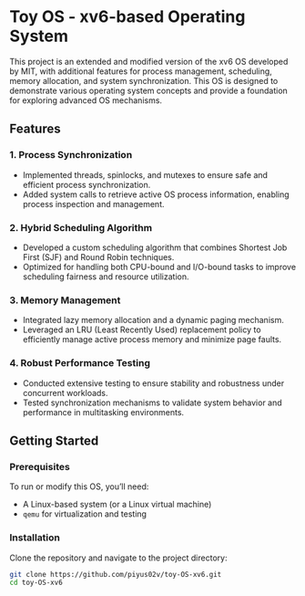 # Toy OS - xv6-based Operating System

This project is an extended and modified version of the xv6 OS developed by MIT, with additional features for process management, scheduling, memory allocation, and system synchronization. This OS is designed to demonstrate various operating system concepts and provide a foundation for exploring advanced OS mechanisms.

## Features

### 1. **Process Synchronization**
   - Implemented threads, spinlocks, and mutexes to ensure safe and efficient process synchronization.
   - Added system calls to retrieve active OS process information, enabling process inspection and management.

### 2. **Hybrid Scheduling Algorithm**
   - Developed a custom scheduling algorithm that combines Shortest Job First (SJF) and Round Robin techniques.
   - Optimized for handling both CPU-bound and I/O-bound tasks to improve scheduling fairness and resource utilization.

### 3. **Memory Management**
   - Integrated lazy memory allocation and a dynamic paging mechanism.
   - Leveraged an LRU (Least Recently Used) replacement policy to efficiently manage active process memory and minimize page faults.

### 4. **Robust Performance Testing**
   - Conducted extensive testing to ensure stability and robustness under concurrent workloads.
   - Tested synchronization mechanisms to validate system behavior and performance in multitasking environments.

## Getting Started

### Prerequisites
To run or modify this OS, you’ll need:
- A Linux-based system (or a Linux virtual machine)
- `qemu` for virtualization and testing

### Installation
Clone the repository and navigate to the project directory:
```bash
git clone https://github.com/piyus02v/toy-OS-xv6.git
cd toy-OS-xv6

